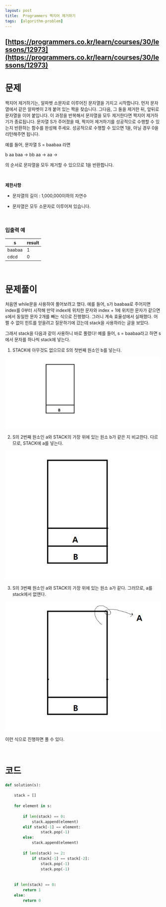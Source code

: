 ```yaml
---
layout: post
title:  Programmers 짝지어 제거하기
tags:  [algorithm-problem]
--- 
```


## [https://programmers.co.kr/learn/courses/30/lessons/12973](https://programmers.co.kr/learn/courses/30/lessons/12973)

# 문제 
짝지어 제거하기는, 알파벳 소문자로 이루어진 문자열을 가지고 시작합니다. 먼저 문자열에서 같은 알파벳이 2개 붙어 있는 짝을 찾습니다. 그다음, 그 둘을 제거한 뒤, 앞뒤로 문자열을 이어 붙입니다. 이 과정을 반복해서 문자열을 모두 제거한다면 짝지어 제거하기가 종료됩니다. 문자열 S가 주어졌을 때, 짝지어 제거하기를 성공적으로 수행할 수 있는지 반환하는 함수를 완성해 주세요. 성공적으로 수행할 수 있으면 1을, 아닐 경우 0을 리턴해주면 됩니다.

예를 들어, 문자열 S = baabaa 라면

b aa baa → bb aa → aa →

의 순서로 문자열을 모두 제거할 수 있으므로 1을 반환합니다.

&nbsp;
&nbsp;

**제한사항**
* 문자열의 길이 : 1,000,000이하의 자연수

* 문자열은 모두 소문자로 이루어져 있습니다.

&nbsp;

### **입출력 예**
s | result
---|---
baabaa | 1
cdcd | 0

&nbsp;
&nbsp;
&nbsp;

# 문제풀이
처음엔 while문을 사용하여 풀어보려고 했다. 예를 들어, s가 baabaa로 주어지면 index를 0부터 시작해 만약 index에 위치한 문자와 index + 1에 위치한 문자가 같으면 s에서 동일한 문자 2개를 빼는 식으로 진행했다. 그러니 계속 효율성에서 실패했다. 어쩔 수 없이 힌트를 얻을려고 질문하기에 갔는데 stack을 사용하라는 글을 보았다. 

그래서 stack을 다음과 같이 사용하니 바로 풀렸다! 예를 들어, s = baabaa라고 하면 s에서 문자를 하나씩 stack에 넣는다. 

1) STACK에 아무것도 없으므로 S의 첫번째 원소인 b를 넣는다.

![Alt text](/public/post/2020_08_29_12973/pic1.PNG)

2) S의 2번째 원소인 a와 STACK의 가장 위에 있는 원소 b가 같은 지 비교한다. 다르므로, STACK에 a를 넣는다.

![Alt text](/public/post/2020_08_29_12973/pic2.PNG)

3) S의 3번째 원소인 a와 STACK의 가장 위에 있는 원소 a가 같다. 그러므로, a를 stack에서 없앤다.

![Alt text](/public/post/2020_08_29_12973/pic3.PNG)

이런 식으로 진행하면 풀 수 있다.

&nbsp;
&nbsp;
&nbsp;

# 코드
~~~python
def solution(s):
    
    stack = []
    
    for element in s:
        
        if len(stack) == 0:
            stack.append(element)
        elif stack[-1] == element:
                stack.pop(-1)
        else:
            stack.append(element)
        
        if len(stack) >= 2:
            if stack[-1] == stack[-2]:
                stack.pop(-1)
                stack.pop(-1)
        
                
    if len(stack) == 0:
        return 1
    else:
        return 0
~~~